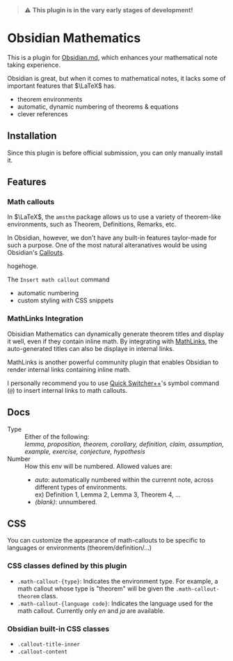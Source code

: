 > :warning: **This plugin is in the vary early stages of development!**

# Obsidian Mathematics

This is a plugin for [Obsidian.md](https://obsidian.md), which enhances your mathematical note taking experience.

Obsidian is great, but when it comes to mathematical notes, it lacks some of important features that $\LaTeX$ has.

- theorem environments
- automatic, dynamic numbering of theorems & equations
- clever references

## Installation

Since this plugin is before official submission, you can only manually install it.

## Features

### Math callouts

In $\LaTeX$, the `amsthm` package allows us to use a variety of theorem-like environments, such as Theorem, Definitions, Remarks, etc.

In Obsidian, however, we don't have any built-in features taylor-made for such a purpose.
One of the most natural alteranatives would be using Obsidian's [Callouts](https://help.obsidian.md/Editing+and+formatting/Callouts).

hogehoge.

The `Insert math callout` command

- automatic numbering
- custom styling with CSS snippets

### MathLinks Integration

Obisidian Mathematics can dynamically generate theorem titles and display it well, even if they contain inline math. 
By integrating with [MathLinks](https://github.com/zhaoshenzhai/obsidian-mathlinks.git), the auto-generated titles can also be 
displaye in internal links.


MathLinks is another powerful community plugin that enables Obsidian to render internal links containing inline math. 

I personally recommend you to use [Quick Switcher++](https://github.com/darlal/obsidian-switcher-plus.git)'s symbol command (`@`) to insert internal links to math callouts.


## Docs


<dl>
  <dt>Type</dt>
  <dd>Either of the following: <br><em>lemma, 
    proposition, 
    theorem,
    corollary,
    definition,
    claim, 
    assumption,
    example,
    exercise,
    conjecture,
    hypothesis
    </em>
</dd>
  <dt>Number</dt>
  <dd>How this env will be numbered. Allowed values are: 
  <ul>
  <li> 
  <em>auto</em>: automatically numbered within the currennt note, across different types of environments. 
  <br>
  ex) Definition 1, Lemma 2, Lemma 3, Theorem 4, ...
  </li>
  <li> <em>(blank)</em>: unnumbered. </li>
  </ul>
  </dd>
</dl>

## CSS

You can customize the appearance of math-callouts to be specific to languages or environments (theorem/definition/...)

### CSS classes defined by this plugin

- `.math-callout-{type}`: Indicates the environment type. For example, a math callout whose type is "theorem" will be given the `.math-callout-theorem` class.
- `.math-callout-{language code}`: Indicates the language used for the math callout. Currently only _en_ and _ja_ are available.

### Obsidian built-in CSS classes
- `.callout-title-inner`
- `.callout-content`

